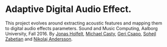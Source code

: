 # Adaptive Digital Audio Effect. 
This project evolves around extracting acoustic features and mapping them to digital audio effects parameters. 
Sound and Music Computing, Aalborg University, Fall 2016.
By [Jonas Holfelt](https://github.com/jholfelt), [Michael Casty](https://github.com/umnum), [Geri Csapo](https://github.com/gericsapo), [Sohejl Zabetian](https://github.com/szbtn) and [Nikolaj Andersson](https://github.com/NikolajAndersson). 
